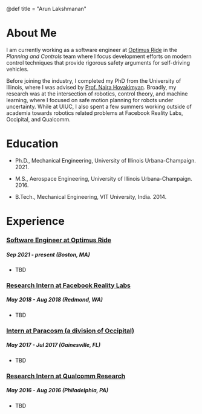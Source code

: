 @def title = "Arun Lakshmanan"

# About Me

I am currently working as a software engineer at [Optimus Ride](https://www.optimusride.com) in the _Planning and Controls_ team where I focus development efforts on modern control techniques that provide rigorous safety arguments for self-driving vehicles.

Before joining the industry, I completed my PhD from the University of Illinois, where I was advised by [Prof. Naira Hovakimyan](http://naira.mechse.illinois.edu/). Broadly, my research was at the intersection of robotics, control theory, and machine learning, where I focused on safe motion planning for robots under uncertainty. While at UIUC, I also spent a few summers working outside of academia towards robotics related problems at Facebook Reality Labs, Occipital, and Qualcomm.

# Education

- Ph.D., Mechanical Engineering, University of Illinois Urbana-Champaign. 2021.

- M.S., Aerospace Engineering, University of Illinois Urbana-Champaign. 2016.

- B.Tech., Mechanical Engineering, VIT University, India. 2014.

# Experience

### [Software Engineer at Optimus Ride](https://www.optimusride.com/)
##### _Sep 2021 - present_ (Boston, MA)
- TBD

### [Research Intern at Facebook Reality Labs](https://about.facebook.com/realitylabs/)
##### _May 2018 - Aug 2018_ (Redmond, WA)
- TBD

### [Intern at Paracosm (a division of Occipital)](https://occipital.com/)
##### _May 2017 - Jul 2017_ (Gainesville, FL)
- TBD

### [Research Intern at Qualcomm Research](https://www.qualcomm.com/research)
##### _May 2016 - Aug 2016_ (Philadelphia, PA)
- TBD
